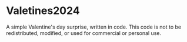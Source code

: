 # Valetines2024
A simple Valentine's day surprise, written in code. This code is not to be redistributed, modified, or used for commercial or personal use.
